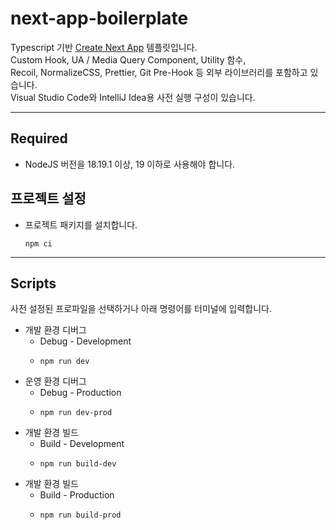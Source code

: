 # next-app-boilerplate

Typescript 기반 [Create Next App](https://github.com/vercel/next.js) 템플릿입니다.
<br>
Custom Hook, UA / Media Query Component, Utility 함수,
<br>
Recoil, NormalizeCSS, Prettier, Git Pre-Hook 등 외부 라이브러리를 포함하고 있습니다.
<br>
Visual Studio Code와 IntelliJ Idea용 사전 실행 구성이 있습니다.

---

## Required

- NodeJS 버전을 18.19.1 이상, 19 이하로 사용해야 합니다.

## 프로젝트 설정

- 프로젝트 패키지를 설치합니다.
  ```shell
  npm ci
  ```

---

## Scripts

사전 설정된 프로파일을 선택하거나 아래 명령어를 터미널에 입력합니다.

- 개발 환경 디버그
  - Debug - Development
  - ```shell
    npm run dev
    ```
- 운영 환경 디버그
  - Debug - Production
  - ```shell
    npm run dev-prod
    ```
- 개발 환경 빌드
  - Build - Development
  - ```shell
    npm run build-dev
    ```
- 개발 환경 빌드
  - Build - Production
  - ```shell
    npm run build-prod
    ```
